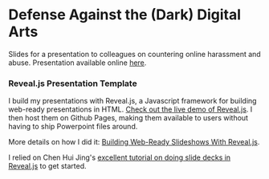 # Defense Against the (Dark) Digital Arts

Slides for a presentation to colleagues on countering online harassment and abuse.
Presentation available online [here](https://lisawilliams.github.io/defense/).

### Reveal.js Presentation Template

I build my presentations with Reveal.js, a Javascript framework for building web-ready presentations in HTML. [Check out the live demo of Reveal.js](http://revealjs.com/). I then host them on Github Pages, making them available to users without having to ship Powerpoint files around.

More details on how I did it: [Building Web-Ready Slideshows With Reveal.js](https://lisawilliams.github.io/lisa/tech/2018/03/04/reveal-js-slideshows.html).

I relied on Chen Hui Jing's [excellent tutorial on doing slide decks in Reveal.js](https://www.chenhuijing.com/blog/revealjs-and-github-pages/#%F0%9F%91%9F) to get started.
